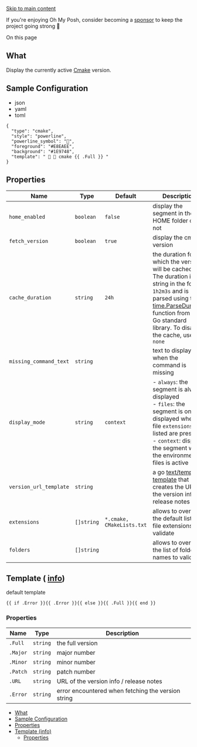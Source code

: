 [Skip to main content](https://ohmyposh.dev/docs/segments/cli/cmake#__docusaurus_skipToContent_fallback)

If you're enjoying Oh My Posh, consider becoming a [sponsor](https://github.com/sponsors/JanDeDobbeleer) to keep the project going strong 💪

On this page

## What [​](https://ohmyposh.dev/docs/segments/cli/cmake\#what "Direct link to What")

Display the currently active [Cmake](https://github.com/Kitware/CMake) version.

## Sample Configuration [​](https://ohmyposh.dev/docs/segments/cli/cmake\#sample-configuration "Direct link to Sample Configuration")

- json
- yaml
- toml

```codeBlockLines_e6Vv
{
  "type": "cmake",
  "style": "powerline",
  "powerline_symbol": "",
  "foreground": "#E8EAEE",
  "background": "#1E9748",
  "template": "   cmake {{ .Full }} "
}

```

## Properties [​](https://ohmyposh.dev/docs/segments/cli/cmake\#properties "Direct link to Properties")

| Name | Type | Default | Description |
| --- | --- | --- | --- |
| `home_enabled` | `boolean` | `false` | display the segment in the HOME folder or not |
| `fetch_version` | `boolean` | `true` | display the cmake version |
| `cache_duration` | `string` | `24h` | the duration for which the version will be cached. The duration is a string in the format `1h2m3s` and is parsed using the [time.ParseDuration](https://golang.org/pkg/time/#ParseDuration) function from the Go standard library. To disable the cache, use `none` |
| `missing_command_text` | `string` |  | text to display when the command is missing |
| `display_mode` | `string` | `context` | - `always`: the segment is always displayed<br>- `files`: the segment is only displayed when file `extensions` listed are present<br>- `context`: displays the segment when the environment or files is active |
| `version_url_template` | `string` |  | a go [text/template](https://golang.org/pkg/text/template/) [template](https://ohmyposh.dev/docs/configuration/templates) that creates the URL of the version info / release notes |
| `extensions` | `[]string` | `*.cmake, CMakeLists.txt` | allows to override the default list of file extensions to validate |
| `folders` | `[]string` |  | allows to override the list of folder names to validate |

## Template ( [info](https://ohmyposh.dev/docs/configuration/templates)) [​](https://ohmyposh.dev/docs/segments/cli/cmake\#template-info "Direct link to template-info")

default template

```codeBlockLines_e6Vv
{{ if .Error }}{{ .Error }}{{ else }}{{ .Full }}{{ end }}

```

### Properties [​](https://ohmyposh.dev/docs/segments/cli/cmake\#properties-1 "Direct link to Properties")

| Name | Type | Description |
| --- | --- | --- |
| `.Full` | `string` | the full version |
| `.Major` | `string` | major number |
| `.Minor` | `string` | minor number |
| `.Patch` | `string` | patch number |
| `.URL` | `string` | URL of the version info / release notes |
| `.Error` | `string` | error encountered when fetching the version string |

- [What](https://ohmyposh.dev/docs/segments/cli/cmake#what)
- [Sample Configuration](https://ohmyposh.dev/docs/segments/cli/cmake#sample-configuration)
- [Properties](https://ohmyposh.dev/docs/segments/cli/cmake#properties)
- [Template (info)](https://ohmyposh.dev/docs/segments/cli/cmake#template-info)
  - [Properties](https://ohmyposh.dev/docs/segments/cli/cmake#properties-1)